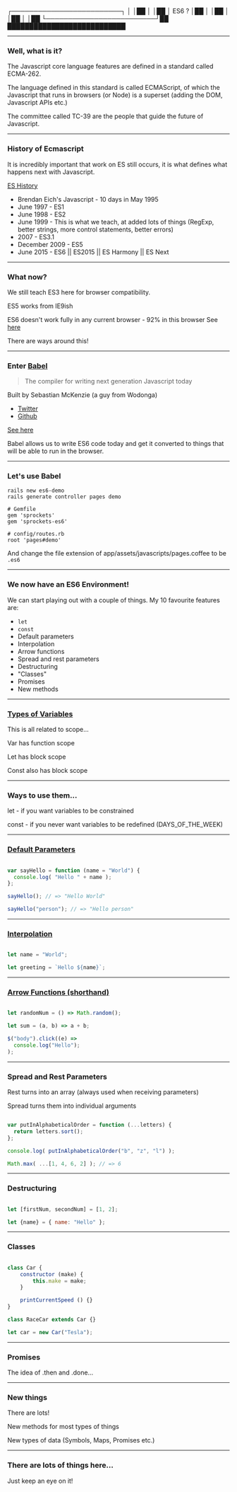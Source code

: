 ┌─────────────────────────┐
│                         │██
│                         │██
│         ES6 ?           │██
│                         │██
│                         │██
│                         │██
└─────────────────────────┘██
  ███████████████████████████

---
### Well, what is it?

The Javascript core language features are defined in a
standard called ECMA-262.

The language defined in this standard is called ECMAScript,
of which the Javascript that runs in browsers (or Node) is
a superset (adding the DOM, Javascript APIs etc.)

The committee called TC-39 are the people that guide the
future of Javascript.

---
### History of Ecmascript

It is incredibly important that work on ES still occurs, it
is what defines what happens next with Javascript.

[ES History](https://en.wikipedia.org/wiki/ECMAScript)

- Brendan Eich's Javascript - 10 days in May 1995
- June 1997 - ES1
- June 1998 - ES2
- June 1999 - This is what we teach, at added lots of things
  (RegExp, better strings, more control statements, better errors)
- 2007 - ES3.1
- December 2009 - ES5
- June 2015 - ES6 || ES2015 || ES Harmony || ES Next

---
### What now?

We still teach ES3 here for browser compatibility.

ES5 works from IE9ish

ES6 doesn't work fully in any current browser - 92% in this browser
    See [here](https://kangax.github.io/compat-table/es6/)

There are ways around this!

---
### Enter [Babel](https://babeljs.io/)

> The compiler for writing next generation Javascript today

Built by Sebastian McKenzie (a guy from Wodonga)
- [Twitter](https://twitter.com/sebmck)
- [Github](https://github.com/kittens)

[See here](https://medium.com/@sebmck/2015-in-review-51ac7035e272#.h8m88g6xj)

Babel allows us to write ES6 code today and get it converted to things
that will be able to run in the browser.

---
### Let's use Babel

```
rails new es6-demo
rails generate controller pages demo
```

```
# Gemfile
gem 'sprockets'
gem 'sprockets-es6'

# config/routes.rb
root 'pages#demo'
```

And change the file extension of app/assets/javascripts/pages.coffee to be ` .es6 `

---
### We now have an ES6 Environment!

We can start playing out with a couple of things. My 10 favourite features are:

- ` let `
- ` const `
- Default parameters
- Interpolation
- Arrow functions
- Spread and rest parameters
- Destructuring
- "Classes"
- Promises
- New methods

---
### [Types of Variables](https://bit.ly/1o1sWrZ)

This is all related to scope...

Var has function scope

Let has block scope

Const also has block scope

---
### Ways to use them...

let - if you want variables to be constrained

const - if you never want variables to be redefined (DAYS_OF_THE_WEEK)

---
### [Default Parameters](https://bit.ly/1mrbV90)

```javascript

var sayHello = function (name = "World") {
  console.log( "Hello " + name );
};

sayHello(); // => "Hello World"

sayHello("person"); // => "Hello person"

```

---
### [Interpolation](https://bit.ly/1Q6k5v2)

```javascript

let name = "World";

let greeting = `Hello ${name}`;

```

---
### [Arrow Functions (shorthand)](https://bit.ly/1PjUlOK)

```javascript

let randomNum = () => Math.random();

let sum = (a, b) => a + b;

$("body").click((e) =>
  console.log("Hello");
);

```

---
### Spread and Rest Parameters

Rest turns into an array (always used when receiving parameters)

Spread turns them into individual arguments

```javascript

var putInAlphabeticalOrder = function (...letters) {
  return letters.sort();
};

console.log( putInAlphabeticalOrder("b", "z", "l") );

Math.max( ...[1, 4, 6, 2] ); // => 6

```

---
### Destructuring

```javascript

let [firstNum, secondNum] = [1, 2];

let {name} = { name: "Hello" };

```

---
### Classes

```javascript

class Car {
    constructor (make) {
        this.make = make;
    }

    printCurrentSpeed () {}
}

class RaceCar extends Car {}

let car = new Car("Tesla");

```

---
### Promises

The idea of .then and .done...

---
### New things

There are lots!

New methods for most types of things

New types of data (Symbols, Maps, Promises etc.)

---
### There are lots of things here...

Just keep an eye on it!